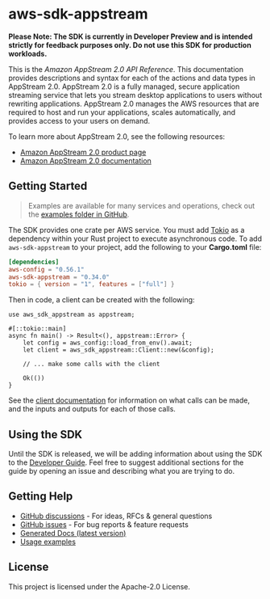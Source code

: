 # aws-sdk-appstream

**Please Note: The SDK is currently in Developer Preview and is intended strictly for
feedback purposes only. Do not use this SDK for production workloads.**

This is the _Amazon AppStream 2.0 API Reference_. This documentation provides descriptions and syntax for each of the actions and data types in AppStream 2.0. AppStream 2.0 is a fully managed, secure application streaming service that lets you stream desktop applications to users without rewriting applications. AppStream 2.0 manages the AWS resources that are required to host and run your applications, scales automatically, and provides access to your users on demand.

To learn more about AppStream 2.0, see the following resources:
  - [Amazon AppStream 2.0 product page](http://aws.amazon.com/appstream2)
  - [Amazon AppStream 2.0 documentation](http://aws.amazon.com/documentation/appstream2)

## Getting Started

> Examples are available for many services and operations, check out the
> [examples folder in GitHub](https://github.com/awslabs/aws-sdk-rust/tree/main/examples).

The SDK provides one crate per AWS service. You must add [Tokio](https://crates.io/crates/tokio)
as a dependency within your Rust project to execute asynchronous code. To add `aws-sdk-appstream` to
your project, add the following to your **Cargo.toml** file:

```toml
[dependencies]
aws-config = "0.56.1"
aws-sdk-appstream = "0.34.0"
tokio = { version = "1", features = ["full"] }
```

Then in code, a client can be created with the following:

```rust,no_run
use aws_sdk_appstream as appstream;

#[::tokio::main]
async fn main() -> Result<(), appstream::Error> {
    let config = aws_config::load_from_env().await;
    let client = aws_sdk_appstream::Client::new(&config);

    // ... make some calls with the client

    Ok(())
}
```

See the [client documentation](https://docs.rs/aws-sdk-appstream/latest/aws_sdk_appstream/client/struct.Client.html)
for information on what calls can be made, and the inputs and outputs for each of those calls.

## Using the SDK

Until the SDK is released, we will be adding information about using the SDK to the
[Developer Guide](https://docs.aws.amazon.com/sdk-for-rust/latest/dg/welcome.html). Feel free to suggest
additional sections for the guide by opening an issue and describing what you are trying to do.

## Getting Help

* [GitHub discussions](https://github.com/awslabs/aws-sdk-rust/discussions) - For ideas, RFCs & general questions
* [GitHub issues](https://github.com/awslabs/aws-sdk-rust/issues/new/choose) - For bug reports & feature requests
* [Generated Docs (latest version)](https://awslabs.github.io/aws-sdk-rust/)
* [Usage examples](https://github.com/awslabs/aws-sdk-rust/tree/main/examples)

## License

This project is licensed under the Apache-2.0 License.

